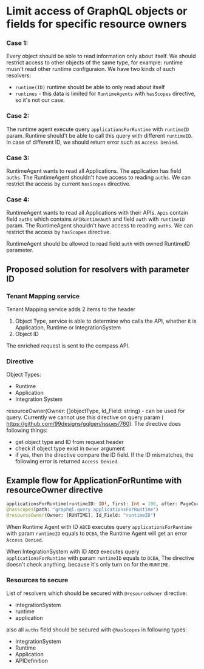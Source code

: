 # Limit access of GraphQL objects or fields for specific resource owners

### Case 1:

Every object should be able to read information only about itself.
We should restrict access to other objects of the same type, for example: runtime musn't read other runtime configuraion.
We have two kinds of such resolvers:
* `runtime(ID)` runtime should be able to only read about itself
* `runtimes` - this data is limited for `RuntimeAgents` with `hasScopes` directive, so it's not our case.

### Case 2:

The runtime agent execute query `applicationsForRuntime` with `runtimeID` param.
Runtime should't be able to call this query with different `runtimeID`. 
In case of different ID, we should return  error such as `Access Denied`.

### Case 3:

RuntimeAgent wants to read all Applications.
The application has field `auths`.
The RuntimeAgent shouldn't have access to reading `auths`.
We can restrict the access by current `hasScopes` directive.

### Case 4:

RuntimeAgent wants to read all Applications with their APIs. 
`Apis` contain field `auths` which contains `APIRuntimeAuth` and field `auth` with `runtimeID` param.
The RuntimeAgent shouldn't have access to reading `auths`.
We can restrict the access by `hasScopes` directive.

RuntimeAgent should be allowed to read field `auth` with owned RuntimeID parameter.

## Proposed solution for resolvers with parameter ID

### Tenant Mapping service
Tenant Mapping service adds 2 items to the header
1. Object Type, service is able to determine who calls the API, whether it is Application, Runtime or IntegrationSystem
2. Object ID

The enriched request is sent to the compass API.

### Directive
Object Types:
* Runtime
* Application
* Integration System

resourceOwner(Owner: []objectType, Id_Field: string) - can be used for query.
Currently we cannot use this directive on query param ( https://github.com/99designs/gqlgen/issues/760).
The directive does following things:
* get object type and ID from request header
* check if object type exist in `Owner` argument
* if yes, then the directive compare the ID field. If the ID mismatches, the following error is returned `Access Denied`.

## Example flow for ApplicationForRuntime with resourceOwner directive

```graphql
applicationsForRuntime(runtimeID: ID!, first: Int = 100, after: PageCursor): ApplicationPage! 
@hasScopes(path: "graphql.query.applicationsForRuntime")
@resourceOwner(Owner: [RUNTIME], Id_Field: "runtimeID")  
```

When Runtime Agent with ID `ABCD` executes query `applicationsForRuntime` with param `runtimeID` equals to `DCBA`, 
the Runtime Agent will get an error `Access Denied`.

When IntegrationSystem with ID `ABCD` executes query `applicationsForRuntime` with param `runtimeID` equals to `DCBA`, 
The directive doesn't check anything, because it's only turn on for the `RUNTIME`.

### Resources to secure

List of resolvers which should be secured with `@resourceOwner` directive:
* integrationSystem
* runtime
* application

also all `auths` field should be secured with `@hasScopes` in following types:
* IntegrationSystem
* Runtime
* Application
* APIDefinition
